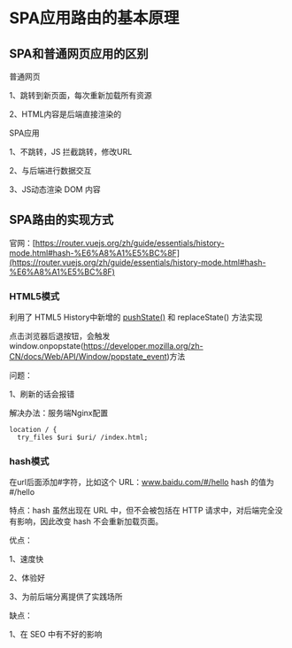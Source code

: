 # SPA应用路由的基本原理

## SPA和普通网页应用的区别

普通网页

1、跳转到新页面，每次重新加载所有资源

2、HTML内容是后端直接渲染的

SPA应用

1、不跳转，JS 拦截跳转，修改URL

2、与后端进行数据交互

3、JS动态渲染 DOM 内容

## SPA路由的实现方式

官网：[https://router.vuejs.org/zh/guide/essentials/history-mode.html#hash-%E6%A8%A1%E5%BC%8F](https://router.vuejs.org/zh/guide/essentials/history-mode.html#hash-%E6%A8%A1%E5%BC%8F)

### HTML5模式

利用了 HTML5 History中新增的 [pushState()](https://developer.mozilla.org/zh-CN/docs/Web/API/History_API#%E6%B7%BB%E5%8A%A0%E5%92%8C%E4%BF%AE%E6%94%B9%E5%8E%86%E5%8F%B2%E8%AE%B0%E5%BD%95%E4%B8%AD%E7%9A%84%E6%9D%A1%E7%9B%AE) 和 replaceState() 方法实现

点击浏览器后退按钮，会触发window.onpopstate(https://developer.mozilla.org/zh-CN/docs/Web/API/Window/popstate_event)方法

问题：

1、刷新的话会报错

解决办法：服务端Nginx配置

```
location / {
  try_files $uri $uri/ /index.html;
```

### hash模式

在url后面添加#字符，比如这个 URL：www.baidu.com/#/hello hash 的值为 #/hello

特点：hash 虽然出现在 URL 中，但不会被包括在 HTTP 请求中，对后端完全没有影响，因此改变 hash 不会重新加载页面。

优点：

1、速度快

2、体验好

3、为前后端分离提供了实践场所

缺点：

1、在 SEO 中有不好的影响
